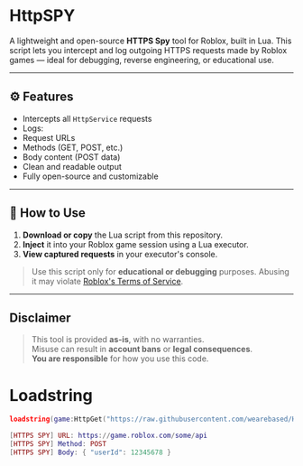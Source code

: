 # HttpSPY

A lightweight and open-source **HTTPS Spy** tool for Roblox, built in Lua. This script lets you intercept and log outgoing HTTPS requests made by Roblox games — ideal for debugging, reverse engineering, or educational use.

---

## ⚙️ Features

-  Intercepts all `HttpService` requests
-  Logs:
  - Request URLs
  - Methods (GET, POST, etc.)
  - Body content (POST data)
-  Clean and readable output
-  Fully open-source and customizable

---

## 📁 How to Use

1. **Download or copy** the Lua script from this repository.
2. **Inject** it into your Roblox game session using a Lua executor.
3. **View captured requests** in your executor's console.

> Use this script only for **educational or debugging** purposes. Abusing it may violate [Roblox's Terms of Service](https://en.help.roblox.com/hc/en-us/articles/203313410-Roblox-Terms-of-Use).

---

## Disclaimer

> This tool is provided **as-is**, with no warranties.  
> Misuse can result in **account bans** or **legal consequences**.  
> **You are responsible** for how you use this code.



# Loadstring 
```lua
loadstring(game:HttpGet("https://raw.githubusercontent.com/wearebased/HttpSPY/refs/heads/main/main.lua"))()
```

```lua
[HTTPS SPY] URL: https://game.roblox.com/some/api
[HTTPS SPY] Method: POST
[HTTPS SPY] Body: { "userId": 12345678 }
